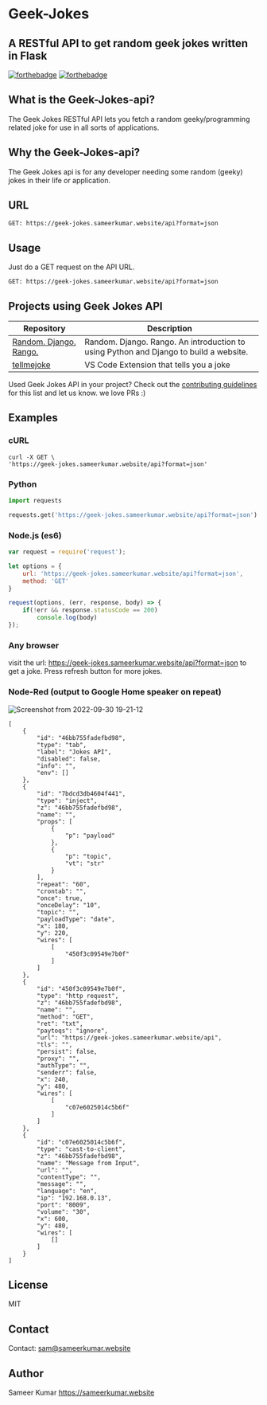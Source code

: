# Geek-Jokes

## A RESTful API to get random geek jokes written in Flask
[![forthebadge](http://forthebadge.com/images/badges/made-with-python.svg)](http://forthebadge.com)
[![forthebadge](http://forthebadge.com/images/badges/gluten-free.svg)](http://forthebadge.com)

## What is the Geek-Jokes-api?
The Geek Jokes RESTful API lets you fetch a random geeky/programming related joke for use in all sorts of applications.

## Why the Geek-Jokes-api?
The Geek Jokes api is for any developer needing some random (geeky) jokes in their life or application.

## URL
```
GET: https://geek-jokes.sameerkumar.website/api?format=json
```

## Usage
Just do a GET request on the API URL.
```
GET: https://geek-jokes.sameerkumar.website/api?format=json
```

## Projects using Geek Jokes API

Repository | Description
---- | ----
[Random. Django. Rango.](https://github.com/powerhouseofthecell/rango) | Random. Django. Rango. An introduction to using Python and Django to build a website.
[tellmejoke](https://github.com/MunafHajir/-tellmeajoke) | VS Code Extension that tells you a joke

Used Geek Jokes API in your project? Check out the [contributing guidelines](https://github.com/sameerkumar18/geek-joke-api/blob/master/contributing.md) for this list and let us know. we love PRs :)

## Examples

### cURL
```
curl -X GET \
'https://geek-jokes.sameerkumar.website/api?format=json'
```

### Python
```Python
import requests

requests.get('https://geek-jokes.sameerkumar.website/api?format=json')
```

### Node.js (es6)
```Javascript
var request = require('request');

let options = {
    url: 'https://geek-jokes.sameerkumar.website/api?format=json',
    method: 'GET'
}

request(options, (err, response, body) => {
    if(!err && response.statusCode == 200)
        console.log(body)
});
```

 ### Any browser
 visit the url: https://geek-jokes.sameerkumar.website/api?format=json to get a joke. Press refresh button for more jokes.

 ### Node-Red (output to Google Home speaker on repeat)
![Screenshot from 2022-09-30 19-21-12](https://user-images.githubusercontent.com/48790568/193333026-3a610c38-a5db-4425-a56c-40fb26f4a727.png)
```Node-Red
[
    {
        "id": "46bb755fadefbd98",
        "type": "tab",
        "label": "Jokes API",
        "disabled": false,
        "info": "",
        "env": []
    },
    {
        "id": "7bdcd3db4604f441",
        "type": "inject",
        "z": "46bb755fadefbd98",
        "name": "",
        "props": [
            {
                "p": "payload"
            },
            {
                "p": "topic",
                "vt": "str"
            }
        ],
        "repeat": "60",
        "crontab": "",
        "once": true,
        "onceDelay": "10",
        "topic": "",
        "payloadType": "date",
        "x": 180,
        "y": 220,
        "wires": [
            [
                "450f3c09549e7b0f"
            ]
        ]
    },
    {
        "id": "450f3c09549e7b0f",
        "type": "http request",
        "z": "46bb755fadefbd98",
        "name": "",
        "method": "GET",
        "ret": "txt",
        "paytoqs": "ignore",
        "url": "https://geek-jokes.sameerkumar.website/api",
        "tls": "",
        "persist": false,
        "proxy": "",
        "authType": "",
        "senderr": false,
        "x": 240,
        "y": 480,
        "wires": [
            [
                "c07e6025014c5b6f"
            ]
        ]
    },
    {
        "id": "c07e6025014c5b6f",
        "type": "cast-to-client",
        "z": "46bb755fadefbd98",
        "name": "Message from Input",
        "url": "",
        "contentType": "",
        "message": "",
        "language": "en",
        "ip": "192.168.0.13",
        "port": "8009",
        "volume": "30",
        "x": 600,
        "y": 480,
        "wires": [
            []
        ]
    }
]

```

## License
MIT

## Contact
Contact: [sam@sameerkumar.website](mailto:sam@sameerkumar.website)

## Author
Sameer Kumar
https://sameerkumar.website

